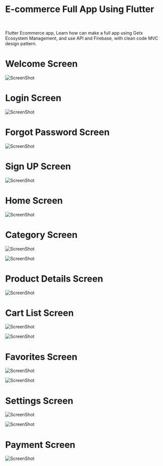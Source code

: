 <h1>E-commerce Full App Using Flutter</h1>
<br>
<p>Flutter Ecommerce app, Learn how can make a full app using Getx Ecosystem Management, and use API and Firebase, with clean code MVC design pattern.</p>

<h1>Welcome Screen</h1>

![ScreenShot](https://github.com/Ebrahim1133/-E-commerce-Full-App-Using-Flutter/blob/master/Screenshot_20220517-182744.jpg)

<h1>Login Screen</h1>

![ScreenShot](https://github.com/Ebrahim1133/-E-commerce-Full-App-Using-Flutter/blob/master/Screenshot_20220517-182806.jpg)

<h1>Forgot Password Screen</h1>

![ScreenShot](https://github.com/Ebrahim1133/-E-commerce-Full-App-Using-Flutter/blob/master/Screenshot_20220517-182830.jpg)

<h1>Sign UP Screen</h1>

![ScreenShot](https://github.com/Ebrahim1133/-E-commerce-Full-App-Using-Flutter/blob/master/Screenshot_20220517-182816.jpg)

<h1>Home Screen</h1>

![ScreenShot](https://github.com/Ebrahim1133/-E-commerce-Full-App-Using-Flutter/blob/master/Screenshot_20220517-182933.jpg)

<h1>Category Screen</h1>

![ScreenShot](https://github.com/Ebrahim1133/-E-commerce-Full-App-Using-Flutter/blob/master/Screenshot_20220517-190415%5B1%5D.jpg)

![ScreenShot](https://github.com/Ebrahim1133/-E-commerce-Full-App-Using-Flutter/blob/master/Screenshot_20220517-190440%5B1%5D.jpg)

<h1>Product Details Screen</h1>

![ScreenShot](https://github.com/Ebrahim1133/-E-commerce-Full-App-Using-Flutter/blob/master/Screenshot_20220517-182949.jpg)

<h1>Cart List Screen</h1>

![ScreenShot](https://github.com/Ebrahim1133/-E-commerce-Full-App-Using-Flutter/blob/master/Screenshot_20220517-182959.jpg)

![ScreenShot](https://github.com/Ebrahim1133/-E-commerce-Full-App-Using-Flutter/blob/master/Screenshot_20220517-183038.jpg)

<h1>Favorites Screen</h1>

![ScreenShot](https://github.com/Ebrahim1133/-E-commerce-Full-App-Using-Flutter/blob/master/Screenshot_20220517-183059.jpg)

![ScreenShot](https://github.com/Ebrahim1133/-E-commerce-Full-App-Using-Flutter/blob/master/Screenshot_20220517-183108.jpg)

<h1>Settings Screen</h1>

![ScreenShot](https://github.com/Ebrahim1133/-E-commerce-Full-App-Using-Flutter/blob/master/Screenshot_20220517-182852.jpg)

![ScreenShot](https://github.com/Ebrahim1133/-E-commerce-Full-App-Using-Flutter/blob/master/Screenshot_20220517-182912.jpg)

<h1>Payment Screen</h1>

![ScreenShot](https://github.com/Ebrahim1133/-E-commerce-Full-App-Using-Flutter/blob/master/Screenshot_20220517-183015.jpg)
